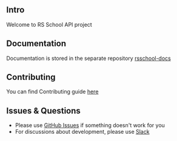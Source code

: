 ## Intro

Welcome to RS School API project

## Documentation
Documentation is stored in the separate repository [rsschool-docs](https://github.com/rolling-scopes/rsschool-docs)

## Contributing
You can find Contributing guide [here](https://github.com/rolling-scopes/rsschool-api/blob/master/CONTRIBUTING.md)

## Issues & Questions
- Please use [GitHub Issues](https://github.com/rolling-scopes/rsschool-api/issues) if something doesn't work for you
- For discussions about development, please use [Slack](https://join.slack.com/t/rsschool-app/shared_invite/enQtNDEyOTUyOTUyOTY1LWNhMTUwNjk5ZWY1ODYyMDE4ZDVhM2RhZGU2MDU2MGU1ZTczZjgyZjNiYTgyYzExYTY3MDc5ZWM0Y2NlMzcxZTg)